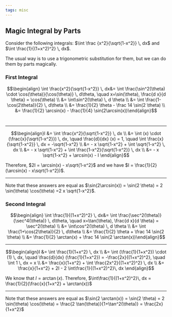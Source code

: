 ```yaml
---
tags: misc
---
```


## Magic Integral by Parts

Consider the following integrals: $\int \frac {x^2}{\sqrt{1-x^2}} \, dx$ and $\int \frac{1}{(1+x^2)^2} \, dx$.

The usual way is to use a trigonometric substitution for them, but we can do them by parts magically.

### First Integral

$$\begin{align} \int \frac{x^2}{\sqrt{1-x^2}} \, dx&= \int \frac{\sin^2(\theta) \cdot \cos(\theta)}{\cos(\theta)} \, d\theta, \quad x=\sin(\theta), \frac{d x}{d \theta} = \cos(\theta)  \\ &=  \int\sin^2(\theta) \, d \theta \\ &= \int \frac{1-\cos(2\theta)}{2} \, d\theta \\ &= \frac{1}{2} \theta - \frac 14 \sin(2 \theta)  \\ &= \frac{1}{2} \arcsin(x) - \frac{1}{4} \sin(2\arcsin(x))\end{align}$$​

<hr>

$$\begin{align}I &= \int \frac{x^2}{\sqrt{1-x^2}} \, dx \\ &=  \int (x) \cdot (\frac{x}{\sqrt{1-x^2}}) \, dx, \quad \frac{d}{dx} (x) = 1, \quad \int \frac{x}{\sqrt{1-x^2}} \, dx = -\sqrt{1-x^2} \\ &=  - x \sqrt{1-x^2} + \int  \sqrt{1-x^2} \, dx \\ &=  - x \sqrt{1-x^2} + \int  \frac{1-x^2}{\sqrt{1-x^2}} \, dx \\ &=  - x \sqrt{1-x^2} + \arcsin(x) - I  \end{align}$$

Therefore, $2I = \arcsin(x) - x\sqrt{1-x^2}$ and we have $I = \frac{1}{2} (\arcsin(x) - x\sqrt{1-x^2})$.

<hr>

Note that these answers are equal as $\sin(2\arcsin(x)) = \sin(2 \theta) = 2 \sin(\theta) \cos(\theta) =2 x \sqrt{1-x^2}$. 

### Second Integral

$$\begin{align} \int \frac{1}{(1+x^2)^2} \, dx&= \int \frac{\sec^2(\theta)}{\sec^4(\theta)} \, d\theta, \quad x=\tan(\theta), \frac{d x}{d \theta} = \sec^2(\theta)  \\ &=  \int\cos^2(\theta) \, d \theta \\ &= \int \frac{1+\cos(2\theta)}{2} \, d\theta \\ &= \frac{1}{2} \theta  + \frac 14 \sin(2 \theta) \\ &= \frac{1}{2} \arctan(x)  + \frac 14 \sin(2 \arctan(x))\end{align}$$

<hr>

$$\begin{align}I &= \int \frac{1}{1+x^2} \, dx \\ &=  \int (\frac{1}{1+x^2}) \cdot (1) \, dx, \quad \frac{d}{dx} (\frac{1}{1+x^2}) = -\frac{2x}{(1+x^2)^2}, \quad \int 1 \, dx = x \\ &=  \frac{x}{1+x^2} + \int  \frac{2x^2}{(1+x^2)^2} \, dx \\ &=  \frac{x}{1+x^2} + 2I - 2 \int\frac{1}{(1+x^2)^2}\, dx \end{align}$$

We know that $I = \arctan(x)$. Therefore, $\int\frac{1}{(1+x^2)^2}\, dx  = \frac{1}{2}(\frac{x}{1+x^2} + \arctan(x))$

<hr>

Note that these answers are equal as $\sin(2 \arctan(x)) = \sin(2 \theta) = 2 \sin(\theta) \cos(\theta) = \frac{2 \tan(\theta)}{1+\tan^2(\theta)} = \frac{2x}{1+x^2}$

